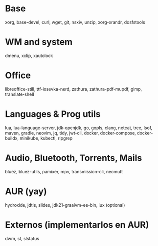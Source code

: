 # Base
xorg, base-devel, curl, wget, git, nsxiv, unzip, xorg-xrandr, dosfstools

# WM and system
dmenu, xclip, xautolock

# Office
libreoffice-still, ttf-iosevka-nerd, zathura, zathura-pdf-mupdf, gimp, translate-shell

# Languages & Prog utils
lua, lua-language-server, jdk-openjdk, go, gopls, clang, 
netcat, tree, lsof, maven, gradle, neovim, jq, tidy, jwt-cli,
docker, docker-compose, docker-buildx, minikube, kubectl, ripgrep

# Audio, Bluetooth, Torrents, Mails
bluez, bluez-utils, pamixer, mpv, transmission-cli, neomutt

# AUR (yay)
hydroxide, jdtls, slides, jdk21-graalvm-ee-bin, lux (optional)

# Externos (implementarlos en AUR)
dwm, st, slstatus 
